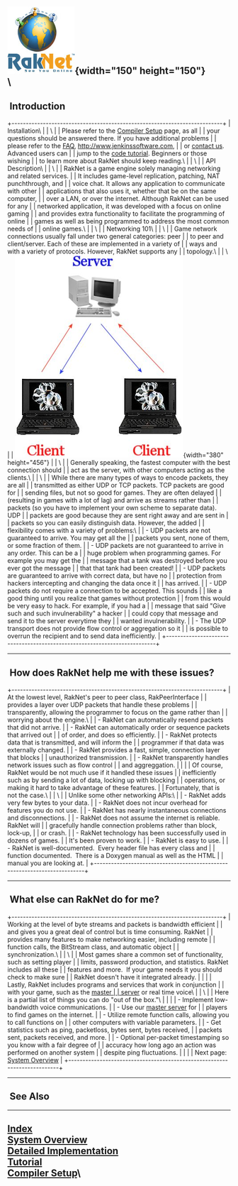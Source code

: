 ![Oculus VR, Inc.](RakNet_Icon_Final-copy.jpg){width="150"
height="150"}\
\
  ---------------
   Introduction
  ---------------

+--------------------------------------------------------------------------+
| <span class="RakNetBlueHeader">Installation</span>\                      |
| \                                                                        |
| Please refer to the [Compiler Setup](compilersetup.html) page, as all    |
| your questions should be answered there. If you have additional problems |
| please refer to the [FAQ](faq.html), <http://www.jenkinssoftware.com>,   |
| or [contact us](mailto:rakkar@jenkinssoftware.com). Advanced users can   |
| jump to the [code tutorial](tutorial.html). Beginners or those wishing   |
| to learn more about RakNet should keep reading.\                         |
| \                                                                        |
| API Description\                                                         |
| \                                                                        |
| RakNet is a game engine solely managing networking and related services. |
| It includes game-level replication, patching, NAT punchthrough, and      |
| voice chat. It allows any application to communicate with other          |
| applications that also uses it, whether that be on the same computer,    |
| over a LAN, or over the internet. Although RakNet can be used for any    |
| networked application, it was developed with a focus on online gaming    |
| and provides extra functionality to facilitate the programming of online |
| games as well as being programmed to address the most common needs of    |
| online games.\                                                           |
| \                                                                        |
| Networking 101\                                                          |
| \                                                                        |
| Game network connections usually fall under two general categories: peer |
| to peer and client/server. Each of these are implemented in a variety of |
| ways and with a variety of protocols. However, RakNet supports any       |
| topology.\                                                               |
| \                                                                        |
| ![](clientserver.jpg){width="380" height="456"}                          |
| \                                                                        |
| Generally speaking, the fastest computer with the best connection should |
| act as the server, with other computers acting as the clients.\          |
| \                                                                        |
| While there are many types of ways to encode packets, they are all       |
| transmitted as either UDP or TCP packets. TCP packets are good for       |
| sending files, but not so good for games. They are often delayed         |
| (resulting in games with a lot of lag) and arrive as streams rather than |
| packets (so you have to implement your own scheme to separate data). UDP |
| packets are good because they are sent right away and are sent in        |
| packets so you can easily distinguish data. However, the added           |
| flexibility comes with a variety of problems:\                           |
| -   UDP packets are not guaranteed to arrive. You may get all the        |
|     packets you sent, none of them, or some fraction of them.            |
| -   UDP packets are not guaranteed to arrive in any order. This can be a |
|     huge problem when programming games. For example you may get the     |
|     message that a tank was destroyed before you ever got the message    |
|     that that tank had been created!                                     |
| -   UDP packets are guaranteed to arrive with correct data, but have no  |
|     protection from hackers intercepting and changing the data once it   |
|     has arrived.                                                         |
| -   UDP packets do not require a connection to be accepted. This sounds  |
|     like a good thing until you realize that games without protection    |
|     from this would be very easy to hack. For example, if you had a      |
|     message that said "Give such and such invulnerability" a hacker      |
|     could copy that message and send it to the server everytime they     |
|     wanted invulnerability.                                              |
| -   The UDP transport does not provide flow control or aggregation so it |
|     is possible to overrun the recipient and to send data inefficiently. |
+--------------------------------------------------------------------------+

  ---------------------------------------------
   How does RakNet help me with these issues?
  ---------------------------------------------

+--------------------------------------------------------------------------+
| At the lowest level, RakNet's peer to peer class, RakPeerInterface       |
| provides a layer over UDP packets that handle these problems             |
| transparently, allowing the programmer to focus on the game rather than  |
| worrying about the engine.\                                              |
| -   RakNet can automatically resend packets that did not arrive.         |
| -   RakNet can automatically order or sequence packets that arrived out  |
|     of order, and does so efficiently.                                   |
| -   RakNet protects data that is transmitted, and will inform the        |
|     programmer if that data was externally changed.                      |
| -   RakNet provides a fast, simple, connection layer that blocks         |
|     unauthorized transmission.                                           |
| -   RakNet transparently handles network issues such as flow control     |
|     and aggreggation.                                                    |
|                                                                          |
| Of course, RakNet would be not much use if it handled these issues       |
| inefficiently such as by sending a lot of data, locking up with blocking |
| operations, or making it hard to take advantage of these features.       |
| Fortunately, that is not the case.\                                      |
| \                                                                        |
| Unlike some other networking APIs:\                                      |
| -   RakNet adds very few bytes to your data.                             |
| -   RakNet does not incur overhead for features you do not use.          |
| -   RakNet has nearly instantaneous connections and disconnections.      |
| -   RakNet does not assume the internet is reliable. RakNet will         |
|     gracefully handle connection problems rather than block, lock-up,    |
|     or crash.                                                            |
| -   RakNet technology has been successfully used in dozens of games.     |
|     It's been proven to work.                                            |
| -   RakNet is easy to use.                                               |
| -   RakNet is well-documented.  Every header file has every class and    |
|     function documented.  There is a Doxygen manual as well as the HTML  |
|     manual you are looking at.                                           |
+--------------------------------------------------------------------------+

  ----------------------------------
   What else can RakNet do for me?
  ----------------------------------

+--------------------------------------------------------------------------+
| Working at the level of byte streams and packets is bandwidth efficient  |
| and gives you a great deal of control but is time consuming. RakNet      |
| provides many features to make networking easier, including remote       |
| function calls, the BitStream class, and automatic object                |
| synchronization.\                                                        |
| \                                                                        |
| Most games share a common set of functionality, such as setting player   |
| limits, password production, and statistics. RakNet includes all these   |
| features and more.  If your game needs it you should check to make sure  |
| RakNet doesn't have it integrated already.                               |
|                                                                          |
| Lastly, RakNet includes programs and services that work in conjunction   |
| with your game, such as the [master                                      |
| server](http://masterserver2.raknet.com/) or real time voice\            |
| \                                                                        |
| Here is a partial list of things you can do "out of the box."\           |
|                                                                          |
| -   Implement low-bandwidth voice communications.                        |
| -   Use our [master server](http://masterserver2.raknet.com/) for        |
|     players to find games on the internet.                               |
| -   Utilize remote function calls, allowing you to call functions on     |
|     other computers with variable parameters.                            |
| -   Get statistics such as ping, packetloss, bytes sent, bytes received, |
|     packets sent, packets received, and more.                            |
| -   Optional per-packet timestamping so you know with a fair degree of   |
|     accuracy how long ago an action was performed on another system      |
|     despite ping fluctuations.                                           |
|                                                                          |
| Next page: [System Overview](systemoverview.html)                        |
+--------------------------------------------------------------------------+

  -----------
   See Also
  -----------

  ---------------------------------------------------------
  [Index](index.html)\
  [System Overview](systemoverview.html)\
  [Detailed Implementation](detailedimplementation.html)\
  [Tutorial](tutorial.html)\
  [Compiler Setup](compilersetup.html)\
  ---------------------------------------------------------



